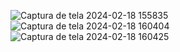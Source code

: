 ![Captura de tela 2024-02-18 155835](https://github.com/Geoziihdev/crud-swing/assets/140776038/76837357-2923-4a41-973b-5676c83a89dd)
![Captura de tela 2024-02-18 160404](https://github.com/Geoziihdev/crud-swing/assets/140776038/98c13977-746e-4de6-a361-89c7af71c291)
![Captura de tela 2024-02-18 160425](https://github.com/Geoziihdev/crud-swing/assets/140776038/b15d5272-b7b2-4b66-bc4d-a48bab835167)
